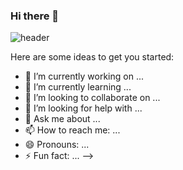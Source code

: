 ### Hi there 👋
![header](https://capsule-render.vercel.app/api?type=Cylinder&color=auto&height=300&section=header&text=윤정💻&fontSize=50)



Here are some ideas to get you started:

- 🔭 I’m currently working on ...
- 🌱 I’m currently learning ...
- 👯 I’m looking to collaborate on ...
- 🤔 I’m looking for help with ...
- 💬 Ask me about ...
- 📫 How to reach me: ...
- 😄 Pronouns: ...
- ⚡ Fun fact: ...
-->
